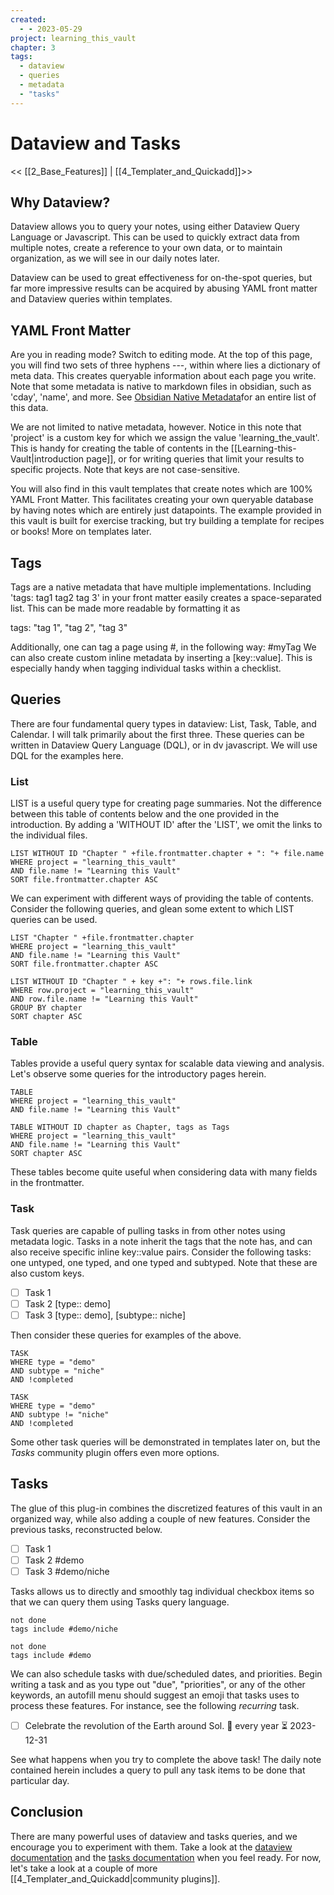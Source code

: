 ```yaml
---
created:
  - - 2023-05-29
project: learning_this_vault
chapter: 3
tags:
  - dataview
  - queries
  - metadata
  - "tasks"
---
```

# Dataview and Tasks
<< [[2_Base_Features]] | [[4_Templater_and_Quickadd]]>>
## Why Dataview?
Dataview allows you to query your notes, using either Dataview Query Language or Javascript. This can be used to quickly extract data from multiple notes, create a reference to your own data, or to maintain organization, as we will see in our daily notes later.

Dataview can be used to great effectiveness for on-the-spot queries, but far more impressive results can be acquired by abusing YAML front matter and Dataview queries within templates.

## YAML Front Matter
Are you in reading mode? Switch to editing mode. At the top of this page, you will find two sets of three hyphens ---, within where lies a dictionary of meta data. This creates queryable information about each page you write. Note that some metadata is native to markdown files in obsidian, such as 'cday', 'name', and more. See [Obsidian Native Metadata](https://blacksmithgu.github.io/obsidian-dataview/annotation/metadata-pages/)for an entire list of this data.

We are not limited to native metadata, however. Notice in this note that 'project' is a custom key for which we assign the value 'learning_the_vault'. This is handy for creating the table of contents in the [[Learning-this-Vault|introduction page]], or for writing queries that limit your results to specific projects. Note that keys are not case-sensitive.

You will also find in this vault templates that create notes which are 100% YAML Front Matter. This facilitates creating your own queryable database by having notes which are entirely just datapoints. The example provided in this vault is built for exercise tracking, but try building a template for recipes or books! More on templates later.

## Tags
Tags are a native metadata that have multiple implementations. Including 'tags: tag1 tag2 tag 3' in your front matter easily creates a space-separated list. This can be made more readable by formatting it as

tags:
	"tag 1",
	"tag 2",
	"tag 3"

Additionally, one can tag a page using #, in the following way:
#myTag
We can also create custom inline metadata by inserting a [key::value]. This is especially handy when tagging individual tasks within a checklist.

## Queries
There are four fundamental query types in dataview: List, Task, Table, and Calendar. I will talk primarily about the first three. These queries can be written in Dataview Query Language (DQL), or in dv javascript. We will use DQL for the examples here.

### List
LIST is a useful query type for creating page summaries. Not the difference between this table of contents below and the one provided in the introduction. By adding a 'WITHOUT ID' after the 'LIST', we omit the links to the individual files.

```dataview
LIST WITHOUT ID "Chapter " +file.frontmatter.chapter + ": "+ file.name
WHERE project = "learning_this_vault"
AND file.name != "Learning this Vault"
SORT file.frontmatter.chapter ASC
```

We can experiment with different ways of providing the table of contents. Consider the following queries, and glean some extent to which LIST queries can be used.

```dataview
LIST "Chapter " +file.frontmatter.chapter
WHERE project = "learning_this_vault"
AND file.name != "Learning this Vault"
SORT file.frontmatter.chapter ASC
```

```dataview
LIST WITHOUT ID "Chapter " + key +": "+ rows.file.link
WHERE row.project = "learning_this_vault"
AND row.file.name != "Learning this Vault"
GROUP BY chapter
SORT chapter ASC
```

### Table
Tables provide a useful query syntax for scalable data viewing and analysis. Let's observe some queries for the introductory pages herein.

```dataview
TABLE 
WHERE project = "learning_this_vault"
AND file.name != "Learning this Vault"
```

```dataview
TABLE WITHOUT ID chapter as Chapter, tags as Tags
WHERE project = "learning_this_vault"
AND file.name != "Learning this Vault"
SORT chapter ASC
```

These tables become quite useful when considering data with many fields in the frontmatter.

### Task
Task queries are capable of pulling tasks in from other notes using metadata logic. Tasks in a note inherit the tags that the note has, and can also receive specific inline key::value pairs. Consider the following tasks: one untyped, one typed, and one typed and subtyped. Note that these are also custom keys.

- [ ] Task 1
- [ ] Task 2 [type:: demo]
- [ ] Task 3 [type:: demo], [subtype:: niche]

Then consider these queries for examples of the above.

```dataview
TASK
WHERE type = "demo"
AND subtype = "niche"
AND !completed
```

```dataview
TASK
WHERE type = "demo"
AND subtype != "niche"
AND !completed
```

Some other task queries will be demonstrated in templates later on, but the _Tasks_ community plugin offers even more options.

## Tasks
The glue of this plug-in combines the discretized features of this vault in an organized way, while also adding a couple of new features. Consider the previous tasks, reconstructed below.
- [ ] Task 1
- [ ] Task 2 #demo
- [ ] Task 3 #demo/niche

Tasks allows us to directly and smoothly tag individual checkbox items so that we can query them using Tasks query language.

```tasks
not done
tags include #demo/niche 
```

```tasks
not done
tags include #demo
```

We can also schedule tasks with due/scheduled dates, and priorities. Begin writing a task and as you type out "due", "priorities", or any of the other keywords, an autofill menu should suggest an emoji that tasks uses to process these features. For instance, see the following _recurring_ task.

- [ ] Celebrate the revolution of the Earth around Sol. 🔁 every year ⏳ 2023-12-31

See what happens when you try to complete the above task! The daily note contained herein includes a query to pull any task items to be done that particular day.
## Conclusion
There are many powerful uses of dataview and tasks queries, and we encourage you to experiment with them. Take a look at the [dataview documentation](https://blacksmithgu.github.io/obsidian-dataview/) and the [tasks documentation](https://publish.obsidian.md/tasks/Introduction) when you feel ready. For now, let's take a look at a couple of more [[4_Templater_and_Quickadd|community plugins]].
